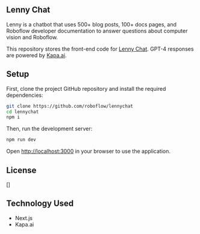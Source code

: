## Lenny Chat

Lenny is a chatbot that uses 500+ blog posts, 100+ docs pages, and Roboflow developer documentation to answer questions about computer vision and Roboflow.

This repository stores the front-end code for [Lenny Chat](https://lenny.roboflow.com). GPT-4 responses are powered by [Kapa.ai](https://kapa.ai).

## Setup

First, clone the project GitHub repository and install the required dependencies:

```bash
git clone https://github.com/roboflow/lennychat
cd lennychat
npm i
```

Then, run the development server:

```bash
npm run dev
```

Open [http://localhost:3000](http://localhost:3000) in your browser to use the application.

## License

[]

## Technology Used

- Next.js
- Kapa.ai
